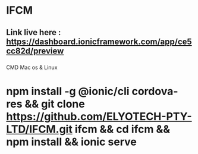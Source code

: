 # IFCM 
## Link live here : https://dashboard.ionicframework.com/app/ce5cc82d/preview
### 
CMD Mac os & Linux 
# npm install -g @ionic/cli cordova-res && git clone https://github.com/ELYOTECH-PTY-LTD/IFCM.git ifcm && cd ifcm && npm install && ionic serve
